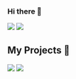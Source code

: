 ### Hi there 👋
<img src="https://badges.pufler.dev/visits/kivylius/kivylius">

<img src="https://github.com/sponsors/Kivylius/button">

## My Projects :pencil:

<img align="center" src="https://github-readme-stats.vercel.app/api/?username=kivylius&theme=github_dark&show_icons=true&count_private=true"> <img align="center" src="https://github-readme-stats.vercel.app/api/top-langs?username=kivylius&theme=github_dark&show_icons=true&count_private=false" >	

 
